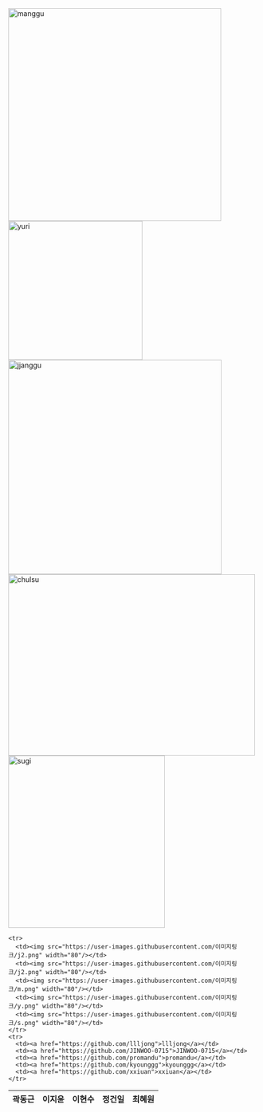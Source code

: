 <table>
  <thead>
    <tr>
      <th>곽동근</th>
      <th>이지윤</th>
      <th>이현수</th>
      <th>정건일</th>
      <th>최혜원</th>
    </tr>
  </thead>
  <tbody>
<img width="427" height="427" alt="manggu" src="https://github.com/user-attachments/assets/a075647e-0851-43a6-b4a9-896b4cd9d4c9" />
<img width="269" height="279" alt="yuri" src="https://github.com/user-attachments/assets/9a20fdf5-5676-4d7c-9fa7-48a62174a9f5" />
<img width="428" height="430" alt="jjanggu" src="https://github.com/user-attachments/assets/ed010d9b-3003-43c6-9be2-3e2ab0dce7aa" />
<img width="495" height="364" alt="chulsu" src="https://github.com/user-attachments/assets/c273c11e-8bde-4f8c-a0d6-27c00b306a50" />
<img width="314" height="346" alt="sugi" src="https://github.com/user-attachments/assets/01dc161a-b922-4f14-a411-9a3a3fdaf5a8" />

    <tr>
      <td><img src="https://user-images.githubusercontent.com/이미지링크/j2.png" width="80"/></td>
      <td><img src="https://user-images.githubusercontent.com/이미지링크/j2.png" width="80"/></td>
      <td><img src="https://user-images.githubusercontent.com/이미지링크/m.png" width="80"/></td>
      <td><img src="https://user-images.githubusercontent.com/이미지링크/y.png" width="80"/></td>
      <td><img src="https://user-images.githubusercontent.com/이미지링크/s.png" width="80"/></td>
    </tr>
    <tr>
      <td><a href="https://github.com/llljong">llljong</a></td>
      <td><a href="https://github.com/JINWOO-0715">JINWOO-0715</a></td>
      <td><a href="https://github.com/promandu">promandu</a></td>
      <td><a href="https://github.com/kyounggg">kyounggg</a></td>
      <td><a href="https://github.com/xxiuan">xxiuan</a></td>
    </tr>
  </tbody>
</table>
